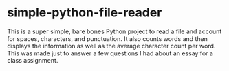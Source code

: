 # simple-python-file-reader
This is a super simple, bare bones Python project to read a file and account for spaces, characters, and punctuation. It also counts words and then displays the information as well as the average character count per word. This was made just to answer a few questions I had about an essay for a class assignment.
